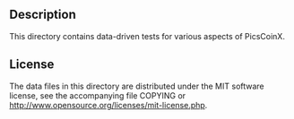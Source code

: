 Description
------------

This directory contains data-driven tests for various aspects of PicsCoinX.

License
--------

The data files in this directory are distributed under the MIT software
license, see the accompanying file COPYING or
http://www.opensource.org/licenses/mit-license.php.

